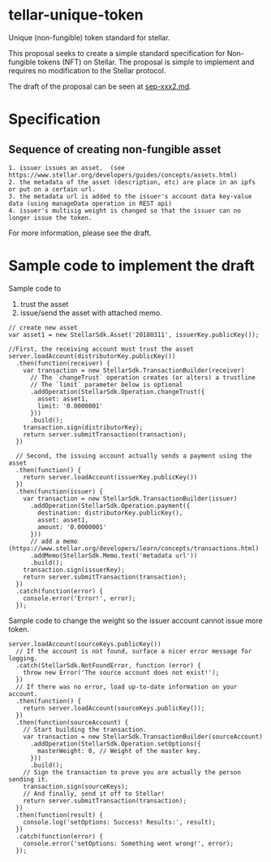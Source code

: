 # tellar-unique-token
Unique (non-fungible) token standard for stellar.

This proposal seeks to create a simple standard specification for Non-fungible tokens (NFT) on Stellar.  The proposal is simple to implement and requires no modification to the Stellar protocol.

The draft of the proposal can be seen at [sep-xxx2.md](./sep-xxx2.md).  


# Specification #

## Sequence of creating non-fungible asset ##


	1. issuer issues an asset.  (see https://www.stellar.org/developers/guides/concepts/assets.html)
	2. the metadata of the asset (description, etc) are place in an ipfs or put on a certain url.
	3. the metadata url is added to the issuer's account data key-value data (using manageData operation in REST api) 
	4. issuer's multisig weight is changed so that the issuer can no longer issue the token.

For more information, please see the draft.


# Sample code to implement the draft #

Sample code to 
1. trust the asset 
2. issue/send the asset with attached memo.

```
// create new asset
var asset1 = new StellarSdk.Asset('20180311', issuerKey.publicKey());

//First, the receiving account must trust the asset
server.loadAccount(distributorKey.publicKey())
  .then(function(receiver) {
    var transaction = new StellarSdk.TransactionBuilder(receiver)
      // The `changeTrust` operation creates (or alters) a trustline
      // The `limit` parameter below is optional
      .addOperation(StellarSdk.Operation.changeTrust({
        asset: asset1,
        limit: '0.0000001'
      }))
      .build();
    transaction.sign(distributorKey);
    return server.submitTransaction(transaction);
  })

  // Second, the issuing account actually sends a payment using the asset
  .then(function() {
    return server.loadAccount(issuerKey.publicKey())
  })
  .then(function(issuer) {
    var transaction = new StellarSdk.TransactionBuilder(issuer)
      .addOperation(StellarSdk.Operation.payment({
        destination: distributorKey.publicKey(),
        asset: asset1,
        amount: '0.0000001'
      }))
      // add a memo (https://www.stellar.org/developers/learn/concepts/transactions.html)
   	  .addMemo(StellarSdk.Memo.text('metadata url'))
      .build();
    transaction.sign(issuerKey);
    return server.submitTransaction(transaction);
  })
  .catch(function(error) {
    console.error('Error!', error);
  });

```

Sample code to change the weight so the issuer account cannot issue more token.

```
server.loadAccount(sourceKeys.publicKey())
  // If the account is not found, surface a nicer error message for logging.
  .catch(StellarSdk.NotFoundError, function (error) {
    throw new Error('The source account does not exist!');
  })
  // If there was no error, load up-to-date information on your account.
  .then(function() {
    return server.loadAccount(sourceKeys.publicKey());
  })
  .then(function(sourceAccount) {
    // Start building the transaction.
    var transaction = new StellarSdk.TransactionBuilder(sourceAccount)
      .addOperation(StellarSdk.Operation.setOptions({
    	masterWeight: 0, // Weight of the master key. 
      }))
      .build();
    // Sign the transaction to prove you are actually the person sending it.
    transaction.sign(sourceKeys);
    // And finally, send it off to Stellar!
    return server.submitTransaction(transaction);
  })
  .then(function(result) {
    console.log('setOptions: Success! Results:', result);
  })
  .catch(function(error) {
    console.error('setOptions: Something went wrong!', error);
  });
```

